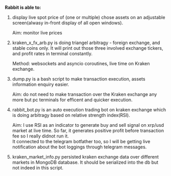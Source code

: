 **Rabbit is able to:** 

1. display live spot price of (one or multiple) chose assets on an adjustable screen(alwasy in-front display of all open windows).
   
   Aim: monitor live prices
   
2. kraken_x_fx_arb.py is doing triangel arbitragy - foreign exchange, and stable coins only. It will print out those three involved exchange tickers, and profit rates in terminal constantly.
   
   Method: websockets and asyncio coroutines, live time on Kraken exchange. 

3. dump.py is a bash script to make transaction execution, assets information enquiry easier.
   
    Aim: do not need to make transaction over the Kraken exchange any more but pc terminals for efficent and quicker execution.

4. rabbit_bot.py is an auto execution trading bot on kraken exchange which is doing arbitragy based on relative strength index(RSI).
   
   Aim: I use RSI as an indicator to generate buy and sell signal on xrp/usd market at live time. So far, it generates positive profit before transaction fee so I really didnot run it.    
   It connected to the telegram botfather too, so I will be getting live notification about the bot loggings through telegram messages.
   
5. kraken_market_info.py persisted kraken exchange data over different markets in MongoDB database. It should be serialized into the db but not indeed in this script.
